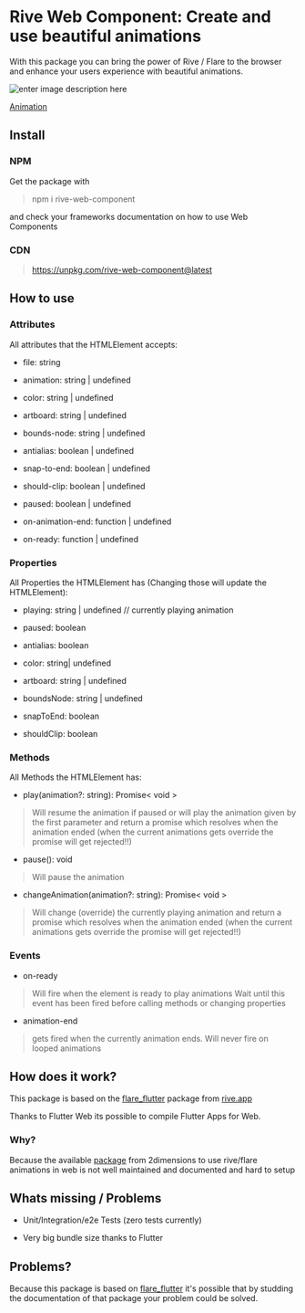 
# Rive Web Component: Create and use beautiful animations

With this package you can bring the power of Rive / Flare to the browser and enhance your users experience with beautiful animations.

  

![enter image description here](https://s8.gifyu.com/images/Trim2.gif)

[Animation](https://rive.app/a/pollux/files/flare/trim/preview)

  

## Install

### NPM

Get the package with

> npm i rive-web-component
  

and check your frameworks documentation on how to use Web Components

### CDN

> https://unpkg.com/rive-web-component@latest

## How to use

  

<rive-actor file="./assets/Trim.flr" animation="Play" />

  

### Attributes

All attributes that the HTMLElement accepts:

- file: string

- animation: string | undefined

- color: string | undefined

- artboard: string | undefined

- bounds-node: string | undefined

- antialias: boolean | undefined

- snap-to-end: boolean | undefined

- should-clip: boolean | undefined

- paused: boolean | undefined

- on-animation-end: function | undefined

- on-ready: function | undefined

### Properties

All Properties the HTMLElement has (Changing those will update the HTMLElement):

- playing: string | undefined // currently playing animation

- paused: boolean

- antialias: boolean

- color: string| undefined

- artboard: string | undefined

- boundsNode: string | undefined

- snapToEnd: boolean

- shouldClip: boolean

### Methods

All Methods the HTMLElement has:

- play(animation?: string): Promise< void >

  

> Will resume the animation if paused or will play the animation given by the first parameter and return a promise which resolves when the animation ended (when the current animations gets override the promise will get rejected!!)

  

- pause(): void

  

> Will pause the animation

  

- changeAnimation(animation?: string): Promise< void >

  

> Will change (override) the currently playing animation and return a promise which resolves when the animation ended (when the current animations gets override the promise will get rejected!!)


  

### Events

  

- on-ready

  

> Will fire when the element is ready to play animations
Wait until this event has been fired before calling methods or changing properties

  

- animation-end

  

> gets fired when the currently animation ends.
Will never fire on looped animations

  

## How does it work?

This package is based on the [flare_flutter](https://pub.dev/packages/flare_flutter) package from [rive.app](https://pub.dev/publishers/rive.app/packages)

Thanks to Flutter Web its possible to compile Flutter Apps for Web.

### Why?

Because the available [package](https://www.npmjs.com/package/@2dimensions/flare-js) from 2dimensions to use rive/flare animations in web is not well maintained and documented and hard to setup

  

## Whats missing / Problems

  

- Unit/Integration/e2e Tests (zero tests currently)

- Very big bundle size thanks to Flutter

  

## Problems?

Because this package is based on [flare_flutter](https://pub.dev/packages/flare_flutter) it's possible that by studding the documentation of that package your problem could be solved.